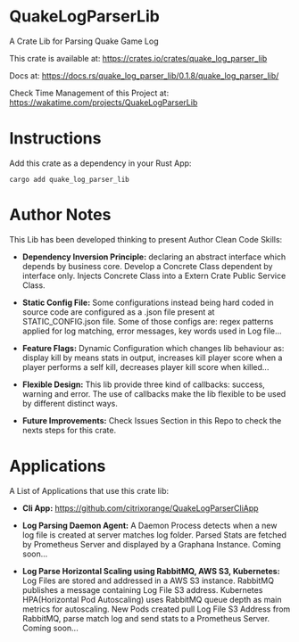 # QuakeLogParserLib

A Crate Lib for Parsing Quake Game Log

This crate is available at: https://crates.io/crates/quake_log_parser_lib

Docs at: https://docs.rs/quake_log_parser_lib/0.1.8/quake_log_parser_lib/

Check Time Management of this Project at: https://wakatime.com/projects/QuakeLogParserLib

# Instructions

Add this crate as a dependency in your Rust App:

```cargo add quake_log_parser_lib```

# Author Notes

This Lib has been developed thinking to present Author Clean Code Skills:

- **Dependency Inversion Principle:** declaring an abstract interface which depends by business core. Develop a Concrete Class dependent by interface only. Injects Concrete Class into a Extern Crate Public Service Class.

- **Static Config File:** Some configurations instead being hard coded in source code are configured as a .json file present at STATIC_CONFIG.json file. Some of those configs are: regex patterns applied for log matching, error messages, key words used in Log file...

- **Feature Flags:** Dynamic Configuration which changes lib behaviour as: display kill by means stats in output, increases kill player score when  a player performs a self kill, decreases player kill score when killed...

- **Flexible Design:** This lib provide three kind of callbacks: success, warning and error. The use of callbacks make the lib flexible to be used by different distinct ways.

- **Future Improvements:** Check Issues Section in this Repo to check the nexts steps for this crate.

# Applications

A List of Applications that use this crate lib:

- **Cli App:** https://github.com/citrixorange/QuakeLogParserCliApp

- **Log Parsing Daemon Agent:** A Daemon Process detects when a new log file is created at server matches log folder. Parsed Stats are fetched by Prometheus Server and displayed by a Graphana Instance. Coming soon...

- **Log Parse Horizontal Scaling using RabbitMQ, AWS S3, Kubernetes:** Log Files are stored and addressed in a AWS S3 instance. RabbitMQ publishes a message containing Log File S3 address. Kubernetes HPA(Horizontal Pod Autoscaling) uses RabbitMQ queue depth as main metrics for autoscaling. New Pods created pull Log File S3 Address from RabbitMQ, parse match log and send stats to a Prometheus Server. Coming soon...    
